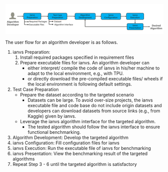 ![](images/user_flow.png)

The user flow for an algorithm developer is as follows. 
1. ianvs Preparation: 
    1. Install required packages specified in requirement files
    1. Prepare executable files for ianvs. An algorithm developer can
        - either interpret/ compile the code of ianvs in his/her machine to adapt to the local environment, e.g., with TPU. 
        - or directly download the pre-compiled executable files/ wheels if the local environment is following default settings.
1. Test Case Preparation 
    - Prepare the dataset according to the targeted scenario 
        - Datasets can be large. To avoid over-size projects, the ianvs executable file and code base do not include origin datasets and developers can download datasets from source links (e.g., from Kaggle) given by ianvs. 
    - Leverage the ianvs algorithm interface for the targeted algorithm. 
        - The tested algorithm should follow the ianvs interface to ensure functional benchmarking.
1. Algorithm Development: Develop the targeted algorithm
1. ianvs Configuration: Fill configuration files for ianvs
1. ianvs Execution: Run the executable file of ianvs for benchmarking
1. ianvs Presentation: View the benchmarking result of the targeted algorithms
1. Repeat Step 3 - 6 until the targeted algorithm is satisfactory